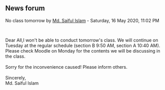<h2>News forum</h2><a href="https://moodle.cse.buet.ac.bd/user/view.php?id=1131&course=482"></a>
No class tomorrow
by <a href="https://moodle.cse.buet.ac.bd/user/view.php?id=1131&course=482">Md. Saiful Islam</a> - Saturday, 16 May 2020, 11:02 PM


 

Dear All,I won't be able to conduct tomorrow's class. We will continue on Tuesday at the regular schedule (section B 9:50 AM, section A 10:40 AM). Please check Moodle on Monday for the contents we will be discussing in the class. <br /><br />Sorry for the inconvenience caused! Please inform others.<br /><br />Sincerely,<br />Md. Saiful Islam<br />







